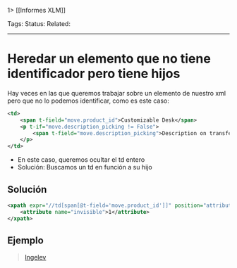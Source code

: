 1> [[Informes XLM]]

Tags: 
Status: 
Related: 

___

# Heredar un elemento que no tiene identificador pero tiene hijos
Hay veces en las que queremos trabajar sobre un elemento de nuestro xml pero que no lo podemos identificar, como es este caso:

```xml
<td>  
	<span t-field="move.product_id">Customizable Desk</span>  
	<p t-if="move.description_picking != False">  
		<span t-field="move.description_picking">Description on transfer</span>  
	</p>  
</td>
```

- En este caso, queremos ocultar el td entero
- Solución: Buscamos un td en función a su hijo
## Solución
```xml
<xpath expr="//td[span[@t-field='move.product_id']]" position="attributes">
    <attribute name="invisible">1</attribute>
</xpath>
```

## Ejemplo

>[Ingelev](https://github.com/puntsistemes/ingelev_odoo/pull/3/files)
